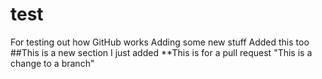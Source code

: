 # test
For testing out how GitHub works
Adding some new stuff
Added this too
##This is a new section I just added
**This is for a pull request
"This is a change to a branch"
